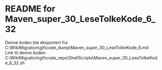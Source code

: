 # README for Maven_super_30_LeseTolkeKode_6_32
Denne koden ble eksportert fra C:\WikiMigration\git\code_dump\Maven_super_30_LeseTolkeKode_6.md
Link til denne koden: C:\WikiMigration\git\code_repo\ShellScripts\Maven_super_30_LeseTolkeKode_6_32.sh
